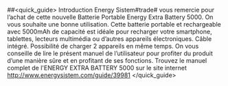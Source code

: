 ##<quick_guide> Introduction
Energy Sistem#trade# vous remercie pour l’achat de cette nouvelle Batterie Portable Energy Extra
Battery 5000. On vous souhaite une bonne utilisation. Cette batterie portable et rechargeable
avec 5000mAh de capacité est idéale pour recharger votre smartphone, tablettes, lecteurs
multimédia ou d’autres appareils électroniques. Câble intégré. Possibilité de charger 2 appareils en même temps. On vous conseille de lire le présent manuel de l’utilisateur pour profiter du produit d’une manière
sûre et en profitant de ses fonctions.
Trouvez le manuel complet de l'ENERGY EXTRA BATTERY 5000 sur le site internet http://www.energysistem.com/guide/39981
</quick_guide>
